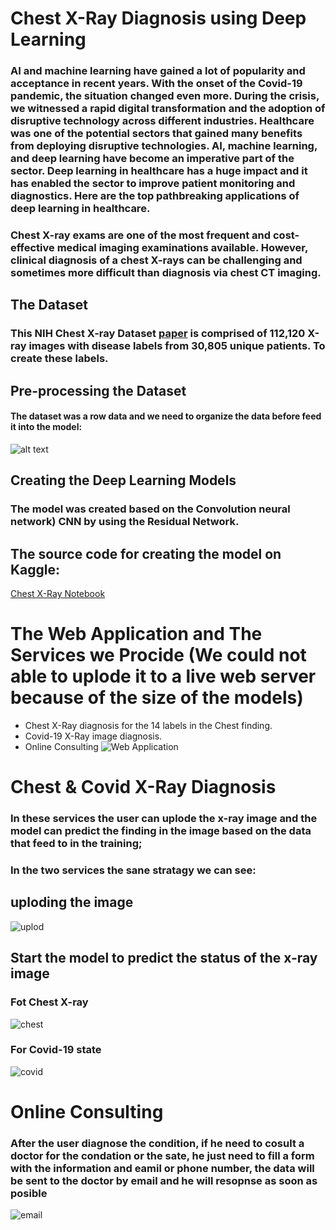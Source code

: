 # Chest X-Ray Diagnosis using Deep Learning

### AI and machine learning have gained a lot of popularity and acceptance in recent years. With the onset of the Covid-19 pandemic, the situation changed even more. During the crisis, we witnessed a rapid digital transformation and the adoption of disruptive technology across different industries. Healthcare was one of the potential sectors that gained many benefits from deploying disruptive technologies. AI, machine learning, and deep learning have become an imperative part of the sector. Deep learning in healthcare has a huge impact and it has enabled the sector to improve patient monitoring and diagnostics. Here are the top pathbreaking applications of deep learning in healthcare.




### Chest X-ray exams are one of the most frequent and cost-effective medical imaging examinations available. However, clinical diagnosis of a chest X-rays can be challenging and sometimes more difficult than diagnosis via chest CT imaging. 




## The Dataset 
### This NIH  Chest X-ray Dataset [paper](https://www.nih.gov/news-events/news-releases/nih-clinical-center-provides-one-largest-publicly-available-chest-x-ray-datasets-scientific-community) is comprised of 112,120 X-ray images with disease labels from 30,805 unique patients. To create these labels.



## Pre-processing the Dataset 
#### The dataset was a row data and we need to organize the data before feed it into the model:
![alt text](/img/process-dataset.png)


## Creating the Deep Learning Models
### The model was created based on the Convolution neural network) CNN by using the Residual Network.

## The source code for creating the model on Kaggle:
 [Chest X-Ray Notebook](https://www.kaggle.com/code/mohammadkatlish/chest-x-ray-image)

# The Web Application and The Services we Procide (We could not able to uplode it to a live web server because of the size of the models)
- Chest X-Ray diagnosis for the 14 labels in the Chest finding.
- Covid-19 X-Ray image diagnosis.
- Online Consulting 
  ![Web Application](/img/Web%20Application.png)


# Chest & Covid X-Ray Diagnosis 
### In these services the user can uplode the x-ray image and the model can predict the finding in the image based on the data that feed to in the training;
### In the two services the sane stratagy we can see:
## uploding the image
![uplod](/img/uplode.png)
## Start the model to predict the status of the x-ray image
### Fot Chest X-ray 
![chest](/img/chest.png)
### For Covid-19 state
![covid](/img/covid.png)


# Online Consulting 
### After the user diagnose the condition, if he need to cosult a doctor for the condation or the sate, he just need to fill a form with the information and eamil or phone number, the data will be sent to the doctor by email and he will resopnse as soon as posible 
![email](/img/email.png)